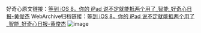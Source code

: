 好奇心原文链接：[等到 iOS 8，你的 iPad 说不定就能抵两个用了_智能_好奇心日报-黄俊杰](https://www.qdaily.com/articles/429.html)
WebArchive归档链接：[等到 iOS 8，你的 iPad 说不定就能抵两个用了_智能_好奇心日报-黄俊杰](http://web.archive.org/web/20170916043441/http://www.qdaily.com/articles/429.html)
![image](http://ww3.sinaimg.cn/large/007d5XDply1g3v48qiqg5j30u02yt4qp)